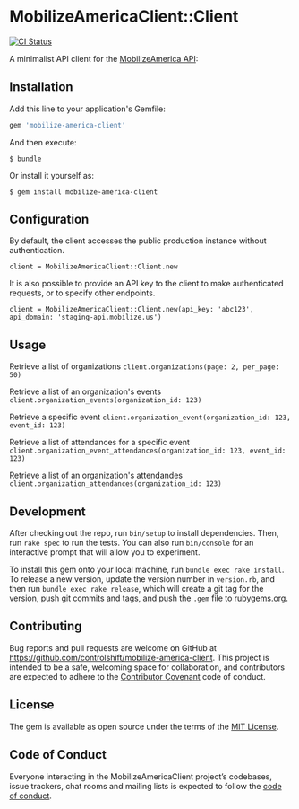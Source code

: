 # MobilizeAmericaClient::Client

[![CI Status](https://github.com/controlshift/mobilize_america_client/actions/workflows/ci.yml/badge.svg)](https://github.com/controlshift/mobilize_america_client/actions/workflows/ci.yml)

A minimalist API client for the [MobilizeAmerica API](https://github.com/mobilizeamerica/api):

## Installation

Add this line to your application's Gemfile:

```ruby
gem 'mobilize-america-client'
```

And then execute:

    $ bundle

Or install it yourself as:

    $ gem install mobilize-america-client

## Configuration

By default, the client accesses the public production instance without authentication.

`client = MobilizeAmericaClient::Client.new`

It is also possible to provide an API key to the client to make authenticated requests, or to specify
other endpoints.

`client = MobilizeAmericaClient::Client.new(api_key: 'abc123', api_domain: 'staging-api.mobilize.us')`


## Usage

Retrieve a list of organizations
`client.organizations(page: 2, per_page: 50)`

Retrieve a list of an organization's events
`client.organization_events(organization_id: 123)`

Retrieve a specific event
`client.organization_event(organization_id: 123, event_id: 123)`

Retrieve a list of attendances for a specific event
`client.organization_event_attendances(organization_id: 123, event_id: 123)`

Retrieve a list of an organization's attendandes
`client.organization_attendances(organization_id: 123)`


## Development

After checking out the repo, run `bin/setup` to install dependencies. Then, run `rake spec` to run the tests. You can also run `bin/console` for an interactive prompt that will allow you to experiment.

To install this gem onto your local machine, run `bundle exec rake install`. To release a new version, update the version number in `version.rb`, and then run `bundle exec rake release`, which will create a git tag for the version, push git commits and tags, and push the `.gem` file to [rubygems.org](https://rubygems.org).

## Contributing

Bug reports and pull requests are welcome on GitHub at https://github.com/controlshift/mobilize-america-client. This project is intended to be a safe, welcoming space for collaboration, and contributors are expected to adhere to the [Contributor Covenant](http://contributor-covenant.org) code of conduct.

## License

The gem is available as open source under the terms of the [MIT License](https://opensource.org/licenses/MIT).

## Code of Conduct

Everyone interacting in the MobilizeAmericaClient project’s codebases, issue trackers, chat rooms and mailing lists is expected to follow the [code of conduct](https://github.com/controlshift/mobilize-america-client/blob/master/CODE_OF_CONDUCT.md).
